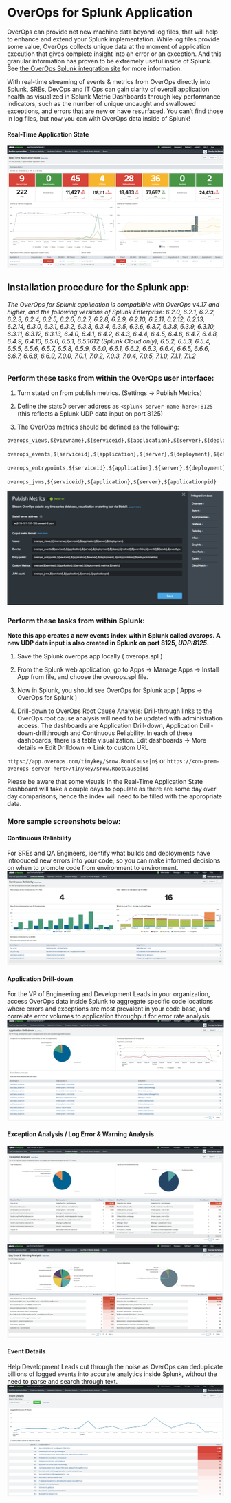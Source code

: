 # OverOps for Splunk Application

OverOps can provide net new machine data beyond log files, that will help to enhance and extend your Splunk implementation.  While log files provide some value, OverOps collects unique data at the moment of application execution that gives complete insight into an error or an exception.  And this granular information has proven to be extremely useful inside of Splunk.  See [the OverOps Splunk integration site](https://www.overops.com/splunk) for more information.

With real-time streaming of events & metrics from OverOps directly into Splunk, SREs, DevOps and IT Ops can gain clarity of overall application health as visualized in Splunk Metric Dashboards through key performance indicators, such as the number of unique uncaught and swallowed exceptions, and errors that are new or have resurfaced.  You can’t find those in log files, but now you can with OverOps data inside of Splunk!
#### Real-Time Application State
![alt text](screenshots/rt-app-state.png "Real-Time Application State Dashboard")

## Installation procedure for the Splunk app:

###### The OverOps for Splunk application is compabible with OverOps v4.17 and higher, and the following versions of Splunk Enterprise: 6.2.0, 6.2.1, 6.2.2, 6.2.3, 6.2.4, 6.2.5, 6.2.6, 6.2.7, 6.2.8, 6.2.9, 6.2.10, 6.2.11, 6.2.12, 6.2.13, 6.2.14, 6.3.0, 6.3.1, 6.3.2, 6.3.3, 6.3.4, 6.3.5, 6.3.6, 6.3.7, 6.3.8, 6.3.9, 6.3.10, 6.3.11, 6.3.12, 6.3.13, 6.4.0, 6.4.1, 6.4.2, 6.4.3, 6.4.4, 6.4.5, 6.4.6, 6.4.7, 6.4.8, 6.4.9, 6.4.10, 6.5.0, 6.5.1, 6.5.1612 (Splunk Cloud only), 6.5.2, 6.5.3, 6.5.4, 6.5.5, 6.5.6, 6.5.7, 6.5.8, 6.5.9, 6.6.0, 6.6.1, 6.6.2, 6.6.3, 6.6.4, 6.6.5, 6.6.6, 6.6.7, 6.6.8, 6.6.9, 7.0.0, 7.0.1, 7.0.2, 7.0.3, 7.0.4, 7.0.5, 7.1.0, 7.1.1, 7.1.2

### Perform these tasks from within the OverOps user interface:

1. Turn statsd on from publish metrics. (Settings -> Publish Metrics)

2. Define the statsD server address as `<splunk-server-name-here>:8125`
(this reflects a Splunk UDP data input on port 8125)

3. The OverOps metrics should be defined as the following:

```
overops_views,${viewname},${serviceid},${application},${server},${deployment}

overops_events,${serviceid},${application},${server},${deployment},${class},${method},${eventlink},${eventid},${labels},${eventtype},${eventname},${introducedby},${entrypointclass},${entrypointmethod},${firstseen},${infra},${jiraissuekey}

overops_entrypoints,${serviceid},${application},${server},${deployment},${entrypointclass},${entrypointmetrics}

overops_jvms,${serviceid},${application},${server},${applicationpid}
```
![alt text](screenshots/publish-metrics.png "Publish Metrics")


### Perform these tasks from within Splunk:

**Note this app creates a new events index within Splunk called _overops_. A new UDP data input is also created in Splunk on port 8125, _UDP:8125_.**


1. Save the Splunk overops app locally ( overops.spl )

2. From the Splunk web application, go to Apps -> Manage Apps -> Install App from file, and choose the overops.spl file.

3. Now in Splunk, you should see OverOps for Splunk app ( Apps -> OverOps for Splunk )

4. Drill-down to OverOps Root Cause Analysis: Drill-through links to the OverOps root cause analysis will need to be updated with administration access. The dashboards are Application Drill-down, Application Drill-down-drillthrough and Continuous Reliability. In each of these dashboards, there is a table visualization. 
Edit dashboards -> More details -> Edit Drilldown -> Link to custom URL

`https://app.overops.com/tinykey/$row.RootCause|n$` or `https://<on-prem-overops-server-here>/tinykey/$row.RootCause|n$`

Please be aware that some visuals in the Real-Time Application State dashboard will take a couple days to populate as there are some day over day comparisons, hence the index will need to be filled with the appropriate data.

### More sample screenshots below:

#### Continuous Reliability
For SREs and QA Engineers, identify what builds and deployments have introduced new errors into your code, so you can make informed decisions on when to promote code from environment to environment.
![alt text](screenshots/continuous-reliability.png "Continuous Reliability Dashboard")

#### Application Drill-down
For the VP of Engineering and Development Leads in your organization, access OverOps data inside Splunk to aggregate specific code locations where errors and exceptions are most prevalent in your code base, and correlate error volumes to application throughput for error rate analysis.
![alt text](screenshots/app-drilldown.png "Application Drill-down Dashboard")

#### Exception Analysis / Log Error & Warning Analysis
![alt text](screenshots/exception-analysis.png "Exception Analysis Dashboard")
![alt text](screenshots/log-error-warn-analysis.png "Log Error & Warning Analysis Dashboard")

#### Event Details
Help Development Leads cut through the noise as OverOps can deduplicate billions of logged events into accurate analytics inside Splunk, without the need to parse and search through text.
![alt text](screenshots/event-details.png "Event Details Dashboard")

